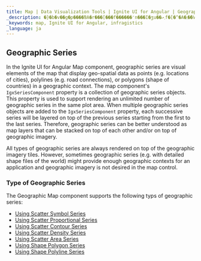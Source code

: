 ```yaml
---
title: Map | Data Visualization Tools | Ignite UI for Angular | Geographic Series | Infragistics
_description: �}�b�v��g�p����ƁA�r���[���f������̒n���I�ʒu��܂ރf�[�^�A�܂��̓V�F�[�v�t�@�C������n���I�摜�}�b�v�Ƀ��[�h���ꂽ�n����ԃf�[�^��\���ł��܂��B
_keywords: map, Ignite UI for Angular, infragistics
_language: ja
---
```


## Geographic Series

In the Ignite UI for Angular Map component, geographic series are visual elements of the map that display geo-spatial data as points (e.g. locations of cities), polylines (e.g. road connections), or polygons (shape of countries) in a geographic context.
The map component's `IgxSeriesComponent` property is a collection of geographic series objects. This property is used to support rendering an unlimited number of geographic series in the same plot area. When multiple geographic series objects are added to the `IgxSeriesComponent` property, each successive series will be layered on top of the previous series starting from the first to the last series. Therefore, geographic series can be better understood as map layers that can be stacked on top of each other and/or on top of geographic imagery.

All types of geographic series are always rendered on top of the geographic imagery tiles. However, sometimes geographic series (e.g. with detailed shape files of the world) might provide enough geographic contexts for an application and geographic imagery is not desired in the map control.

### Type of Geographic Series

The Geographic Map component supports the following typs of geographic series:

-   [Using Scatter Symbol Series](map_geographic_scatter_symbol_series.md)
-   [Using Scatter Proportional Series](map_geographic_scatter_proportional_series.md)
-   [Using Scatter Contour Series](map_geographic_scatter_contour_series.md)
-   [Using Scatter Density Series](map_geographic_scatter_density_series.md)
-   [Using Scatter Area Series](map_geographic_scatter_area_series.md)
-   [Using Shape Polygon Series](map_geographic_shape_polygon_series.md)
-   [Using Shape Polyline Series](map_geographic_shape_polyline_series.md)
